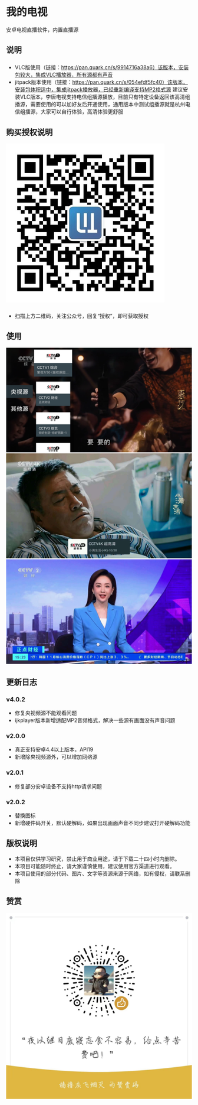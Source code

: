 # 我的电视

安卓电视直播软件，内置直播源

## 说明
### 
* VLC版使用（链接：https://pan.quark.cn/s/9914716a38a6）该版本，安装包较大，集成VLC播放器，所有源都有声音
* jitpack版本使用（链接：https://pan.quark.cn/s/054efdf5fc40）该版本，安装包体积适中，集成jitpack播放器，已经重新编译支持MP2格式源
建议安装VLC版本，李唐电视支持电信组播源播放，目前只有特定设备返回该高清组播源，需要使用的可以加好友后开通使用，通用版本中测试组播源就是杭州电信组播源，大家可以自行体验，高清体验更舒服

## 购买授权说明
![image](./screenshots/ltkj.jpg)
### 
* 扫描上方二维码，关注公众号，回复“授权”，即可获取授权

## 使用

![image](./screenshots/img_3.png)
![image](./screenshots/img_2.png)
![image](./screenshots/img_1.png)

## 更新日志

### v4.0.2
* 修复央视频源不能观看问题
* ijkplayer版本新增适配MP2音频格式，解决一些源有画面没有声音问题

### v2.0.0
* 真正支持安卓4.4以上版本，API19
* 新增除央视频源外，可以增加网络源

### v2.0.1
* 修复部分安卓设备不支持http请求问题

### v2.0.2
* 替换图标
* 新增硬件码开关，默认硬解码，如果出现画面声音不同步建议打开硬解码功能

## 版权说明

* 本项目仅供学习研究，禁止用于商业用途，请于下载二十四小时内删除。
* 本项目可能随时终止，请大家谨慎使用，建议使用官方渠道进行观看。
* 本项目使用的部分代码、图片、文字等资源来源于网络，如有侵权，请联系删除

## 赞赏

![image](./screenshots/appreciate.jpg)